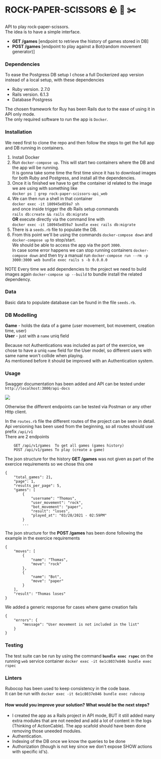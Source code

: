 # ROCK-PAPER-SCISSORS 🪨 🧻 ✂️

API to play rock-paper-scissors.  
The idea is to have a simple interface.

- **GET /games** [endpoint to retrieve the history of games stored in DB]
- **POST /games** [endpoint to play against a Bot(random movement generator)]

### Dependencies

To ease the Postgress DB setup I chose a full Dockerized app version instead of a local setup, with these dependencies

- Ruby version. 2.7.0
- Rails version. 6.1.3
- Database Postgress

The chosen framework for Ruy has been Rails due to the ease of using it in API only mode.  
The only required software to run the app is `Docker`.

### Installation

We need first to clone the repo and then follow the steps to get the full app and DB running in containers.

1. Install Docker
2. Run `docker-compose up`. This will start two containers where the DB and the app will be running.  
   It is gonna take some time the first time since it has to download images for both Ruby and Postgress, and install all the dependencies.
3. Once it is finished we have to get the container id related to the image we are using with something like  
   `docker ps | grep rock-paper-scissors-api_web`
4. We can then run a shell in that container  
   `docker exec -it 180945e859a7 sh`  
   and once inside trigger the db Rails setup commands  
   `rails db:create && rails db:migrate`  
   **OR** execute directly via the command line with  
   `docker exec -it 180945e859a7 bundle exec rails db:migrate`
5. There is a `seeds.rb` file to populate the DB.
6. From this point we'll be using the commands `docker-compose down` and `docker-compose up` to stop/start.  
   We should be able to access the app via the port `3000`.  
   In case some error happens we can stop running containers `docker-compose down` and then try a manual run `docker-compose run --rm -p 3000:3000 web bundle exec rails s -b 0.0.0.0`

NOTE
Every time we add dependencies to the project we need to build images again `docker-compose up --build` to bundle install the related dependency.

### Data

Basic data to populate database can be found in the file `seeds.rb`.

### DB Modelling

**Game** - holds the data of a game (user movement, bot movement, creation time, user)  
**User** - just with a `name` uniq field

Because not Authentications was included as part of the exercice, we chose to have a uniq `name` field for the User model, so different users with same name won't collide when playing.\
As mentioned before it should be improved with an Authentication system.

### Usage

Swagger documentation has been added and API can be tested under `http://localhost:3000/api-docs`

![](https://user-images.githubusercontent.com/13310108/112764487-11a40780-9009-11eb-940f-4cc1d579a60a.png)

Otherwise the different endpoints can be tested via Postman or any other Http client.

In the `routes.rb` file the different routes of the project can be seen in detail.  
Api versioning has been used from the beginning, so all routes should use prefix `/api/v1`  
There are 2 endpoints

        GET /api/v1/games  To get all games (games history)
        POST /api/v1/games To play (create a game)

The json structure for the history **GET /games** was not given as part of the exercice requirements so we chose this one

```
{
    "total_games": 21,
    "page": 1,
    "results_per_page": 5,
    "games": [
        {
            "username": "Thomas",
            "user_movement": "rock",
            "bot_movement": "paper",
            "result": "loses",
            "played_at": "03/28/2021 - 02:59PM"
        }
        ...
```

The json structure for the **POST /games** has been done following the example in the exercice requirements

```
{
    "moves": [
        {
            "name": "Thomas",
            "move": "rock"
        },
        {
            "name": "Bot",
            "move": "paper"
        }
    ],
    "result": "Thomas loses"
}
```

We added a generic response for cases where game creation fails

```
{
    "errors": {
        "message": "User movement is not included in the list"
    }
}
```

### Testing

The test suite can be run by using the command **`bundle exec rspec`** on the running `web` service container
`docker exec -it 6e1c8037e846 bundle exec rspec`

### Linters

Rubocop has been used to keep consistency in the code base.  
It can be run with `docker exec -it 6e1c8037e846 bundle exec rubocop`

#### How would you improve your solution? What would be the next steps?

- I created the app as a Rails project in API mode, BUT it still added many extra modules that are not needed and add a lot of content in the logs (Thinking of ActionCable). The app scafold should have been done removing those uneeded modules.
- Authentication.
- Indexing of the DB once we know the queries to be done
- Authorization (though is not key since we don't expose SHOW actions with specific id's).

